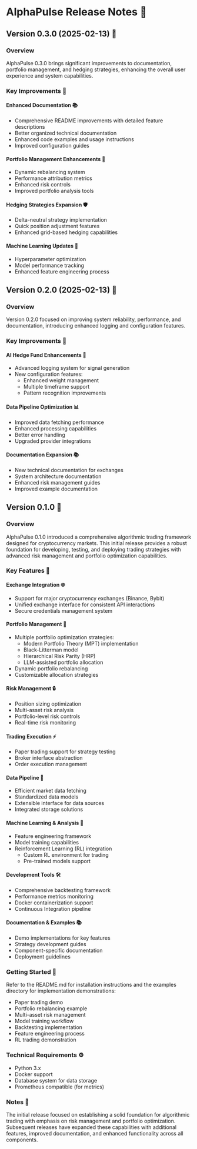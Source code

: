 # AlphaPulse Release Notes 🚀

## Version 0.3.0 (2025-02-13) 🌟

### Overview
AlphaPulse 0.3.0 brings significant improvements to documentation, portfolio management, and hedging strategies, enhancing the overall user experience and system capabilities.

### Key Improvements 🎯

#### Enhanced Documentation 📚
- Comprehensive README improvements with detailed feature descriptions
- Better organized technical documentation
- Enhanced code examples and usage instructions
- Improved configuration guides

#### Portfolio Management Enhancements 💼
- Dynamic rebalancing system
- Performance attribution metrics
- Enhanced risk controls
- Improved portfolio analysis tools

#### Hedging Strategies Expansion 🛡️
- Delta-neutral strategy implementation
- Quick position adjustment features
- Enhanced grid-based hedging capabilities

#### Machine Learning Updates 🤖
- Hyperparameter optimization
- Model performance tracking
- Enhanced feature engineering process

## Version 0.2.0 (2025-02-13) 🔄

### Overview
Version 0.2.0 focused on improving system reliability, performance, and documentation, introducing enhanced logging and configuration features.

### Key Improvements 🎯

#### AI Hedge Fund Enhancements 🧠
- Advanced logging system for signal generation
- New configuration features:
  - Enhanced weight management
  - Multiple timeframe support
  - Pattern recognition improvements

#### Data Pipeline Optimization 📊
- Improved data fetching performance
- Enhanced processing capabilities
- Better error handling
- Upgraded provider integrations

#### Documentation Expansion 📚
- New technical documentation for exchanges
- System architecture documentation
- Enhanced risk management guides
- Improved example documentation

## Version 0.1.0 🎉

### Overview
AlphaPulse 0.1.0 introduced a comprehensive algorithmic trading framework designed for cryptocurrency markets. This initial release provides a robust foundation for developing, testing, and deploying trading strategies with advanced risk management and portfolio optimization capabilities.

### Key Features 🌟

#### Exchange Integration 🌐
- Support for major cryptocurrency exchanges (Binance, Bybit)
- Unified exchange interface for consistent API interactions
- Secure credentials management system

#### Portfolio Management 💼
- Multiple portfolio optimization strategies:
  - Modern Portfolio Theory (MPT) implementation
  - Black-Litterman model
  - Hierarchical Risk Parity (HRP)
  - LLM-assisted portfolio allocation
- Dynamic portfolio rebalancing
- Customizable allocation strategies

#### Risk Management 🔒
- Position sizing optimization
- Multi-asset risk analysis
- Portfolio-level risk controls
- Real-time risk monitoring

#### Trading Execution ⚡
- Paper trading support for strategy testing
- Broker interface abstraction
- Order execution management

#### Data Pipeline 📡
- Efficient market data fetching
- Standardized data models
- Extensible interface for data sources
- Integrated storage solutions

#### Machine Learning & Analysis 🤖
- Feature engineering framework
- Model training capabilities
- Reinforcement Learning (RL) integration
  - Custom RL environment for trading
  - Pre-trained models support

#### Development Tools 🛠️
- Comprehensive backtesting framework
- Performance metrics monitoring
- Docker containerization support
- Continuous Integration pipeline

#### Documentation & Examples 📚
- Demo implementations for key features
- Strategy development guides
- Component-specific documentation
- Deployment guidelines

### Getting Started 🚀
Refer to the README.md for installation instructions and the examples directory for implementation demonstrations:
- Paper trading demo
- Portfolio rebalancing example
- Multi-asset risk management
- Model training workflow
- Backtesting implementation
- Feature engineering process
- RL trading demonstration

### Technical Requirements ⚙️
- Python 3.x
- Docker support
- Database system for data storage
- Prometheus compatible (for metrics)

### Notes 📝
The initial release focused on establishing a solid foundation for algorithmic trading with emphasis on risk management and portfolio optimization. Subsequent releases have expanded these capabilities with additional features, improved documentation, and enhanced functionality across all components.
